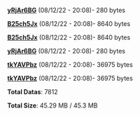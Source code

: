[**yRjAr6BG**](/data/yRjAr6BG.txt) (08/12/22 - 20:08)- 280 bytes

[**B25ch5Jx**](/data/B25ch5Jx.txt) (08/12/22 - 20:08)- 8640 bytes

[**B25ch5Jx**](/data/B25ch5Jx.txt) (08/12/22 - 20:08)- 8640 bytes

[**yRjAr6BG**](/data/yRjAr6BG.txt) (08/12/22 - 20:08)- 280 bytes

[**tkYAVPbz**](/data/tkYAVPbz.txt) (08/12/22 - 20:08)- 36975 bytes

[**tkYAVPbz**](/data/tkYAVPbz.txt) (08/12/22 - 20:08)- 36975 bytes

**Total Datas**: 7812

**Total Size**: 45.29 MB / 45.3 MB